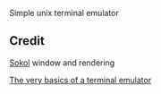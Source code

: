 Simple unix terminal emulator

## Credit
[Sokol](https://github.com/floooh/sokol) window and rendering

[The very basics of a terminal emulator](https://www.uninformativ.de/blog/postings/2018-02-24/0/POSTING-en.html)
